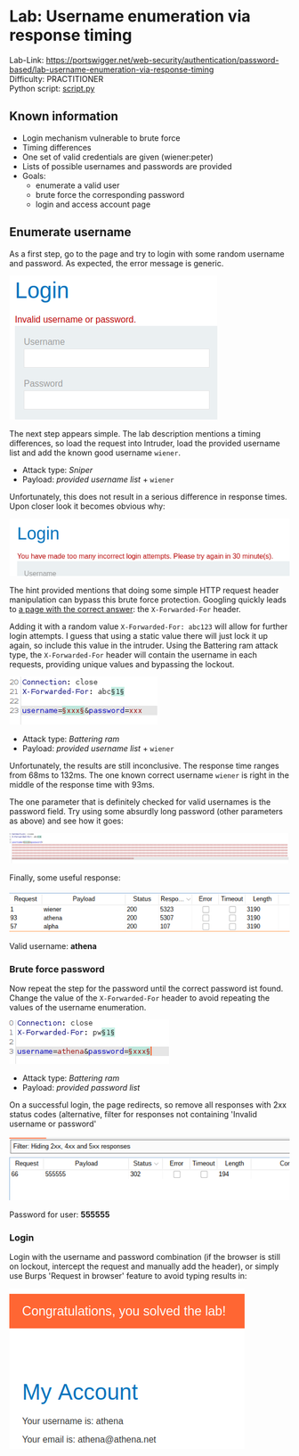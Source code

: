 # Lab: Username enumeration via response timing

Lab-Link: <https://portswigger.net/web-security/authentication/password-based/lab-username-enumeration-via-response-timing>  
Difficulty: PRACTITIONER  
Python script: [script.py](script.py)  

## Known information

- Login mechanism vulnerable to brute force
- Timing differences
- One set of valid credentials are given (wiener:peter)
- Lists of possible usernames and passwords are provided
- Goals:
  - enumerate a valid user
  - brute force the corresponding password
  - login and access account page

## Enumerate username

As a first step, go to the page and try to login with some random username and password. As expected, the error message is generic.

![generic error message](img/generic_error_message.png)

The next step appears simple. The lab description mentions a timing differences, so load the request into Intruder, load the provided username list and add the known good username `wiener`.

- Attack type: *Sniper*
- Payload: *provided username list* + `wiener`

Unfortunately, this does not result in a serious difference in response times. Upon closer look it becomes obvious why:

![brute force protection](img/brute_force_protection.png)

The hint provided mentions that doing some simple HTTP request header manipulation can bypass this brute force protection. Googling quickly leads to [a page with the correct answer](https://medium.com/r3d-buck3t/bypass-ip-restrictions-with-burp-suite-fb4c72ec8e9c): the `X-Forwarded-For` header.

Adding it with a random value `X-Forwarded-For: abc123` will allow for further login attempts. I guess that using a static value there will just lock it up again, so include this value in the intruder. Using the Battering ram attack type, the `X-Forwarded-For` header will contain the username in each requests, providing unique values and bypassing the lockout.

![second intruder attempt with custom header](img/use-custom-header.png)

- Attack type: *Battering ram*
- Payload: *provided username list* + `wiener`

Unfortunately, the results are still inconclusive. The response time ranges from 68ms to 132ms. The one known correct username `wiener` is right in the middle of the response time with 93ms.

The one parameter that is definitely checked for valid usernames is the password field. Try using some absurdly long password (other parameters as above) and see how it goes:

![third intruder attempt with custom header and long password](img/use-custom-header-and-long-pw.png)

Finally, some useful response:

![valid username found](img/valid-username-found.png)

Valid username: **athena**

### Brute force password

Now repeat the step for the password until the correct password ist found. Change the value of the `X-Forwarded-For` header to avoid repeating the values of the username enumeration.

![enumerate password](img/enumerate-password.png)

- Attack type: *Battering ram*
- Payload: *provided password list*

On a successful login, the page redirects, so remove all responses with 2xx status codes (alternative, filter for responses not containing 'Invalid username or password'

![Burp Intruder password found](img/password_found.png)

Password for user: **555555**

### Login

Login with the username and password combination (if the browser is still on lockout, intercept the request and manually add the header), or simply use Burps 'Request in browser' feature to avoid typing results in:

![success](img/success.png)
